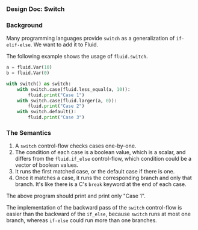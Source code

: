 ### Design Doc: Switch

### Background

Many programming languages provide `switch` as a generalization of `if-elif-else`.  We want to add it to Fluid.

The following example shows the usage of `fluid.switch`.

```python
a = fluid.Var(10)
b = fluid.Var(0)

with switch() as switch:
    with switch.case(fluid.less_equal(a, 10)):
        fluid.print("Case 1")
    with switch.case(fluid.larger(a, 0)):
        fluid.print("Case 2")
    with switch.default():
        fluid.print("Case 3")
```

### The Semantics

1. A `switch` control-flow checks cases one-by-one.
1. The condition of each case is a boolean value, which is a scalar, and differs from the `fluid.if_else` control-flow, which condition could be a vector of boolean values.
1. It runs the first matched case, or the default case if there is one.
1. Once it matches a case, it runs the corresponding branch and only that branch.  It's like there is a C's `break` keyword at the end of each case.

The above program should print and print only "Case 1".

The implementation of the backward pass of the `switch` control-flow is easier than the backward of the `if_else`, because `switch` runs at most one branch, whereas `if-else` could run more than one branches.

